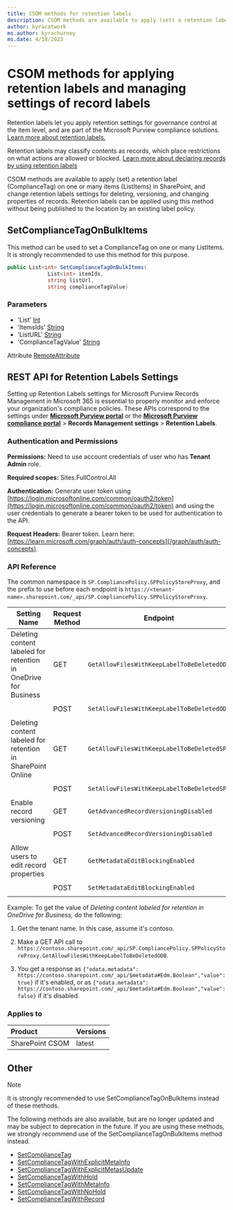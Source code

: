 ```yaml
---
title: CSOM methods for retention labels
description: CSOM methods are available to apply (set) a retention label (ComplianceTag) on one or many items (ListItems) in SharePoint. Also includes settings of retention labels in ODB and SPO.
author: kyracatwork
ms.author: kyrachurney
ms.date: 4/18/2023
---
```


# CSOM methods for applying retention labels and managing settings of record labels

Retention labels let you apply retention settings for governance control at the item level, and are part of the Microsoft Purview compliance solutions. [Learn more about retention labels.](/microsoft-365/compliance/retention#retention-labels)

Retention labels may classify contents as records, which place restrictions on what actions are allowed or blocked. [Learn more about declaring records by using retention labels](/microsoft-365/compliance/declare-records)

CSOM methods are available to apply (set) a retention label (ComplianceTag) on one or many items (ListItems) in SharePoint, and change retention labels settings for deleting, versioning, and changing properties of records. Retention labels can be applied using this method without being published to the location by an existing label policy. 

## SetComplianceTagOnBulkItems

This method can be used to set a ComplianceTag on one or many ListItems. It is strongly recommended to use this method for this purpose.

```c#
public List<int> SetComplianceTagOnBulkItems( 
             List<int> itemIds, 
             string listUrl, 
             string complianceTagValue)
```

### Parameters

- 'List' [Int](/en-us/dotnet/api/system.int32)
- 'ItemsIds' [String](/dotnet/api/system.string)
- 'ListURL' [String](/dotnet/api/system.string)
- 'ComplianceTagValue' [String](/dotnet/api/system.string)

Attribute [RemoteAttribute](/dotnet/api/microsoft.sharepoint.client.remoteattribute)

## REST API for Retention Labels Settings

Setting up Retention Labels settings for Microsoft Purview Records Management in Microsoft 365 is essential to properly monitor and enforce your organization's compliance policies. These APIs correspond to the settings under **[Microsoft Purview portal](https://purview.microsoft.com/)** or the **[Microsoft Purview compliance portal](/purview/purview-compliance-portal)** > **Records Management settings** > **Retention Labels**.

### Authentication and Permissions

__Permissions:__ Need to use account credentials of user who has __Tenant Admin__ role.

__Required scopes:__ Sites.FullControl.All

__Authentication:__ Generate user token using [https://login.microsoftonline.com/common/oauth2/token](https://login.microsoftonline.com/common/oauth2/token) and using the user credentials to generate a bearer token to be used for authentication to the API.

__Request Headers:__ Bearer token. Learn here: [https://learn.microsoft.com/graph/auth/auth-concepts](/graph/auth/auth-concepts).

### API Reference

The common namespace is `SP.CompliancePolicy.SPPolicyStoreProxy`, and the prefix to use before each endpoint is `https://<tenant-name>.sharepoint.com/_api/SP.CompliancePolicy.SPPolicyStoreProxy`.

|Setting Name|Request Method|Endpoint|Request Body|Response|
| -------- | -------- | -------- | -------- | -------- |
|Deleting content labeled for retention in OneDrive for Business|GET|`GetAllowFilesWithKeepLabelToBeDeletedODB`|N/A|`{"odata.metadata": https://<tenant-name>.sharepoint.com/_api/$metadata#Edm.Boolean","value": <Boolean>}`|
||POST|`SetAllowFilesWithKeepLabelToBeDeletedODB`|`{"allowDeletion": <Boolean>}`|If successful, returns 200 OK.|
|Deleting content labeled for retention in SharePoint Online|GET|`GetAllowFilesWithKeepLabelToBeDeletedSPO`|N/A|`{"odata.metadata": https://<tenant-name>.sharepoint.com/_api/$metadata#Edm.Boolean","value": <Boolean>}`|
||POST|`SetAllowFilesWithKeepLabelToBeDeletedSPO`|`{"allowDeletion": <Boolean>}`|If successful, returns 200 OK.|
|Enable record versioning|GET|`GetAdvancedRecordVersioningDisabled`|N/A|`{"odata.metadata": https://<tenant-name>.sharepoint.com/_api/$metadata#Edm.Boolean","value": <Boolean>}`|
||POST|`SetAdvancedRecordVersioningDisabled`|`{"disabled":<Boolean>}` |If successful, returns 200 OK.|
|Allow users to edit record properties|GET|`GetMetadataEditBlockingEnabled`|N/A|`{"odata.metadata": https://<tenant-name>.sharepoint.com/_api/$metadata#Edm.Boolean","value": <Boolean>}`|
||POST|`SetMetadataEditBlockingEnabled`|`{"enabled":<Boolean>}` |If successful, returns 200 OK.|

Example: To get the value of *Deleting content labeled for retention in OneDrive for Business,* do the following:

1. Get the tenant name. In this case, assume it's contoso.

1. Make a GET API call to `https://contoso.sharepoint.com/_api/SP.CompliancePolicy.SPPolicyStoreProxy.GetAllowFilesWithKeepLabelToBeDeletedODB`.

1. You get a response as `{"odata.metadata": https://contoso.sharepoint.com/_api/$metadata#Edm.Boolean","value": true}` if it's enabled, or as `{"odata.metadata": https://contoso.sharepoint.com/_api/$metadata#Edm.Boolean","value": false}` if it's disabled.

### Applies to

|Product|Versions|
|:---|:---|
|SharePoint CSOM|latest|

## Other

> [!NOTE] 
> It is strongly recommended to use SetComplianceTagOnBulkItems instead of these methods.

The following methods are also available, but are no longer updated and may be subject to deprecation in the future. If you are using these methods, we strongly recommend use of the SetComplianceTagOnBulkItems method instead.

* [SetComplianceTag](/dotnet/api/microsoft.sharepoint.client.listitem.setcompliancetag)
* [SetComplianceTagWithExplicitMetaInfo](/dotnet/api/microsoft.sharepoint.client.listitem.setcompliancetagwithexplicitmetasupdate)
* [SetComplianceTagWithExplicitMetasUpdate](/dotnet/api/microsoft.sharepoint.client.listitem.setcompliancetagwithexplicitmetasupdate)
* [SetComplianceTagWithHold](/dotnet/api/microsoft.sharepoint.client.listitem.setcompliancetagwithhold)
* [SetComplianceTagWithMetaInfo](/dotnet/api/microsoft.sharepoint.client.listitem.setcompliancetagwithmetainfo)
* [SetComplianceTagWithNoHold](/dotnet/api/microsoft.sharepoint.client.listitem.setcompliancetagwithnohold)
* [SetComplianceTagWithRecord](/dotnet/api/microsoft.sharepoint.client.listitem.setcompliancetagwithrecord)
